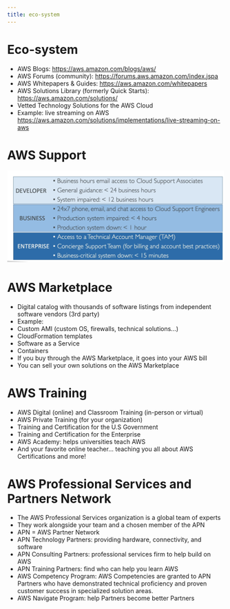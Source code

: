 ```yaml
---
title: eco-system
---
```

# Eco-system
- AWS Blogs: https://aws.amazon.com/blogs/aws/
- AWS Forums (community): https://forums.aws.amazon.com/index.jspa
- AWS Whitepapers & Guides: https://aws.amazon.com/whitepapers
- AWS Solutions Library (formerly Quick Starts):
https://aws.amazon.com/solutions/
- Vetted Technology Solutions for the AWS Cloud
- Example: live streaming on AWS
https://aws.amazon.com/solutions/implementations/live-streaming-on-aws

# AWS Support
![AWS Support](./Support.png)

# AWS Marketplace
- Digital catalog with thousands of software listings from independent software vendors (3rd party)
- Example:
- Custom AMI (custom OS, firewalls, technical solutions...)
- CloudFormation templates
- Software as a Service
- Containers
- If you buy through the AWS Marketplace, it goes into your AWS bill
- You can sell your own solutions on the AWS Marketplace

# AWS Training
- AWS Digital (online) and Classroom Training (in-person or virtual)
- AWS Private Training (for your organization)
- Training and Certification for the U.S Government
- Training and Certification for the Enterprise
- AWS Academy: helps universities teach AWS
- And your favorite online teacher... teaching you all about AWS Certifications and more!

# AWS Professional Services and Partners Network
- The AWS Professional Services organization is a global team of experts
- They work alongside your team and a chosen member of the APN
- APN = AWS Partner Network
- APN Technology Partners: providing hardware, connectivity, and software
- APN Consulting Partners: professional services firm to help build on AWS
- APN Training Partners: find who can help you learn AWS
- AWS Competency Program: AWS Competencies are granted to APN Partners who have demonstrated technical proficiency and proven customer success in specialized solution areas.
- AWS Navigate Program: help Partners become better Partners
